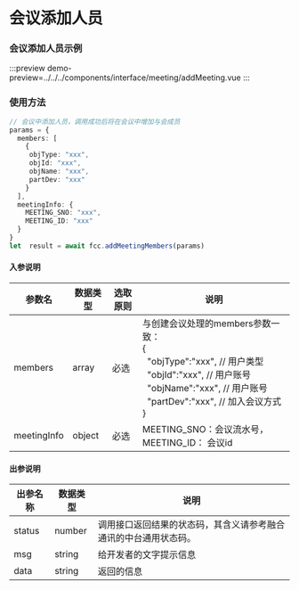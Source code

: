 # 会议添加人员
<!-- ## 创建音视频会议示例

:::preview
demo-preview=../../../components/interface/meeting/createConf.vue
::: -->
### 会议添加人员示例

:::preview
demo-preview=../../../components/interface/meeting/addMeeting.vue
:::
### 使用方法
```typescript
// 会议中添加人员，调用成功后将在会议中增加与会成员
params = {
  members: [
    {
     objType: "xxx",
     objId: "xxx",
     objName: "xxx",
     partDev: "xxx"
    }
  ],
  meetingInfo: {
    MEETING_SNO: "xxx",
    MEETING_ID: "xxx"
  }
}
let  result = await fcc.addMeetingMembers(params)
```
<!-- **入参说明** -->
#### 入参说明

| **参数名** | **数据类型** | **选取原则** |**说明** |
| ---------- | -------------- | -------------- | ---------------- |
| members      | array       | 必选         | 与创建会议处理的members参数一致：<br/>{<br/> &nbsp;&nbsp;"objType":"xxx",  // 用户类型<br/> &nbsp;&nbsp;"objId":"xxx",  // 用户账号<br/> &nbsp;&nbsp;"objName":"xxx",  // 用户账号<br/> &nbsp;&nbsp;"partDev":"xxx",  // 加入会议方式<br/>}|
| meetingInfo      | object       | 必选 | MEETING_SNO：会议流水号，MEETING_ID： 会议id |

#### 出参说明

| **出参名称** | **数据类型** | **说明**                         |
| -------- | -------- | ------------------------------ |
| status   | number   | 调用接口返回结果的状态码，其含义请参考融合通讯的中台通用状态码。 |
| msg      | string   | 给开发者的文字提示信息                    |
| data     | string   | 返回的信息                          |

